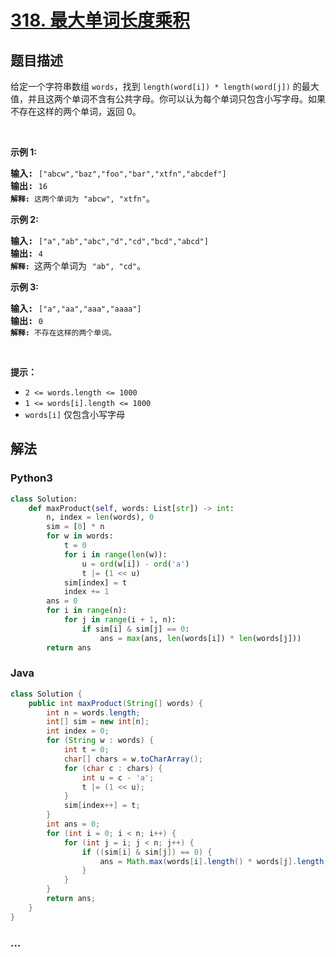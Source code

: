 # [318. 最大单词长度乘积](https://leetcode-cn.com/problems/maximum-product-of-word-lengths)



## 题目描述

<!-- 这里写题目描述 -->

<p>给定一个字符串数组 <code>words</code>，找到 <code>length(word[i]) * length(word[j])</code> 的最大值，并且这两个单词不含有公共字母。你可以认为每个单词只包含小写字母。如果不存在这样的两个单词，返回 0。</p>

<p> </p>

<p><strong>示例 1:</strong></p>

<pre>
<strong>输入:</strong> <code>["abcw","baz","foo","bar","xtfn","abcdef"]</code>
<strong>输出: </strong><code>16 
<strong>解释:</strong> 这两个单词为<strong> </strong></code><code>"abcw", "xtfn"</code>。</pre>

<p><strong>示例 2:</strong></p>

<pre>
<strong>输入:</strong> <code>["a","ab","abc","d","cd","bcd","abcd"]</code>
<strong>输出: </strong><code>4 
<strong>解释: </strong></code>这两个单词为 <code>"ab", "cd"</code>。</pre>

<p><strong>示例 3:</strong></p>

<pre>
<strong>输入:</strong> <code>["a","aa","aaa","aaaa"]</code>
<strong>输出: </strong><code>0 
<strong>解释: </strong>不存在这样的两个单词。</code>
</pre>

<p> </p>

<p><strong>提示：</strong></p>

<ul>
	<li><code>2 <= words.length <= 1000</code></li>
	<li><code>1 <= words[i].length <= 1000</code></li>
	<li><code>words[i]</code> 仅包含小写字母</li>
</ul>


## 解法

<!-- 这里可写通用的实现逻辑 -->

<!-- tabs:start -->

### **Python3**

<!-- 这里可写当前语言的特殊实现逻辑 -->

```python
class Solution:
    def maxProduct(self, words: List[str]) -> int:
        n, index = len(words), 0
        sim = [0] * n
        for w in words:
            t = 0
            for i in range(len(w)):
                u = ord(w[i]) - ord('a')
                t |= (1 << u)
            sim[index] = t
            index += 1
        ans = 0
        for i in range(n):
            for j in range(i + 1, n):
                if sim[i] & sim[j] == 0:
                    ans = max(ans, len(words[i]) * len(words[j]))
        return ans
```

### **Java**

<!-- 这里可写当前语言的特殊实现逻辑 -->

```java
class Solution {
    public int maxProduct(String[] words) {
        int n = words.length;
        int[] sim = new int[n];
        int index = 0;
        for (String w : words) {
            int t = 0;
            char[] chars = w.toCharArray();
            for (char c : chars) {
                int u = c - 'a';
                t |= (1 << u);
            }
            sim[index++] = t;
        }
        int ans = 0;
        for (int i = 0; i < n; i++) {
            for (int j = i; j < n; j++) {
                if ((sim[i] & sim[j]) == 0) {
                    ans = Math.max(words[i].length() * words[j].length(), ans);
                }
            }
        }
        return ans;
    }
}
```

### **...**

```

```

<!-- tabs:end -->
